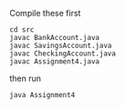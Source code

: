 Compile these first
```
cd src
javac BankAccount.java
javac SavingsAccount.java
javac CheckingAccount.java
javac Assignment4.java
```

then run
```
java Assignment4
```
